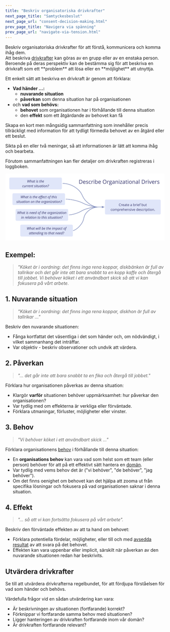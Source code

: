 ```yaml
---
title: "Beskriv organisatoriska drivkrafter"
next_page_title: "Samtyckesbeslut"
next_page_url: "consent-decision-making.html"
prev_page_title: "Navigera via spänning"
prev_page_url: "navigate-via-tension.html"
---
```



<div class="card summary"><div class="card-body">Beskriv organisatoriska drivkrafter för att förstå, kommunicera och komma ihåg dem.
</div></div>
Att beskriva <a href="glossary.html#entry-organizational-driver" class="glossary-tooltip" data-toggle="tooltip" title="Organisatorisk drivkraft: En drivkraft är en persons eller grupps motiv till att agera på en specifik situation. En drivkraft anses vara en **organisatorisk drivkraft** om en respons på den skulle hjälpa organisationen att generera värde, minska spill och slöseri eller undvika oönskade konsekvenser.">drivkrafter</a> kan göras av en grupp eller av en enstaka person. Beroende på deras perspektiv kan de bestämma sig för att beskriva en drivkraft som ett **problem** att lösa eller en **möjlighet** att utnyttja.

Ett enkelt sätt att beskriva en drivkraft är genom att förklara:

-   **Vad händer …:**
    -   **nuvarande situation**
    -   **påverkan** som denna situation har på organisationen
-   och **vad som behövs:**
    -   **behovet** som organisationen har i förhållande till denna situation
    -   den **effekt** som ett åtgärdande av behovet kan få

Skapa en kort men mångsidig sammanfattning som innehåller precis tillräckligt med information för att tydligt förmedla behovet av en åtgärd eller ett beslut.

Sikta på en eller två meningar, så att informationen är lätt att komma ihåg och bearbeta.

Förutom sammanfattningen kan fler detaljer om drivkraften registreras i loggboken.

![Beskriv organisatoriska drivkrafter](img/process/describe-organizational-drivers.png)

## Exempel:

> _"Köket är i oordning: det finns inga rena koppar, diskbänken är full av tallrikar och det går inte att bara snabbt ta en kopp kaffe och återgå till jobbet. Vi behöver köket i ett användbart skick så att vi kan fokusera på vårt arbete._

## 1. Nuvarande situation

> _"Köket är i oordning: det finns inga rena koppar, diskhon är full av tallrikar …"_

Beskriv den nuvarande situationen:

- Fånga kortfattat det väsentliga i det som händer och, om nödvändigt, i vilket sammanhang det inträffar.
- Var objektiv - beskriv observationer och undvik att värdera.

## 2. Påverkan

> _"… det går inte att bara snabbt ta en fika och återgå till jobbet."_

Förklara hur organisationen påverkas av denna situation:

- Klargör **varför** situationen behöver uppmärksamhet: hur påverkar den organisationen?
- Var tydlig med om effekterna är verkliga eller förväntade.
- Förklara utmaningar, förluster, möjligheter eller vinster.

## 3. Behov

> _"Vi behöver köket i ett användbart skick …"_

Förklara organisationens <a href="glossary.html#entry-need" class="glossary-tooltip" data-toggle="tooltip" title="Behov: Avsaknad av något som önskas eller anses nödvändigt (ett krav).">behov</a> i förhållande till denna situation:

- En **organisations behov** kan vara vad som helst som ett team (eller person) behöver för att på ett effektivt sätt hantera en <a href="glossary.html#entry-domain" class="glossary-tooltip" data-toggle="tooltip" title="Domän: Ett tydligt urskiljbart område av inflytande, aktivitet och beslutsfattande inom en organisation.">domän</a>.
- Var tydlig med vems behov det är ("vi behöver", "de behöver", "jag behöver").
- Om det finns oenighet om behovet kan det hjälpa att zooma ut från specifika lösningar och fokusera på vad organisationen saknar i denna situation.

## 4. Effekt

> _"… så att vi kan fortsätta fokusera på vårt arbete"._

Beskriv den förväntade effekten av att ta hand om behovet:

- Förklara potentiella fördelar, möjligheter, eller till och med <a href="glossary.html#entry-intended-outcome" class="glossary-tooltip" data-toggle="tooltip" title="Avsett utfall: Det förväntade utfallet av en överenskommelse, ett projekt, en åtgärd eller strategi.">avsedda resultat</a> av att svara på det behovet.
- Effekten kan vara uppenbar eller implicit, särskilt när påverkan av den nuvarande situationen redan har beskrivits.

## Utvärdera drivkrafter

Se till att utvärdera drivkrafterna regelbundet, för att fördjupa förståelsen för vad som händer och behövs.

Värdefulla frågor vid en sådan utvärdering kan vara:

-   Är beskrivningen av situationen (fortfarande) korrekt?
-   Förknippar vi fortfarande samma behov med situationen?
-   Ligger hanteringen av drivkraften fortfarande inom vår domän?
-   Är drivkraften fortfarande relevant?

